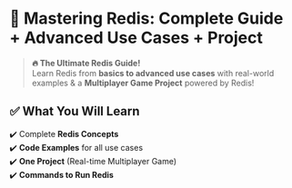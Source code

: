 # 🚀 Mastering Redis: Complete Guide + Advanced Use Cases + Project  

> **🔥 The Ultimate Redis Guide!**  
> Learn Redis from **basics to advanced use cases** with real-world examples & a **Multiplayer Game Project** powered by Redis!

## ✅ What You Will Learn  
✔️ Complete **Redis Concepts**  
✔️ **Code Examples** for all use cases  
✔️ **One Project** (Real-time Multiplayer Game)  
✔️ **Commands to Run Redis**  

